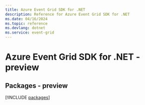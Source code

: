 ```yaml
---
title: Azure Event Grid SDK for .NET
description: Reference for Azure Event Grid SDK for .NET
ms.date: 04/16/2024
ms.topic: reference
ms.devlang: dotnet
ms.service: event-grid
---
```

# Azure Event Grid SDK for .NET - preview
## Packages - preview
[!INCLUDE [packages](event-grid-index.md)]